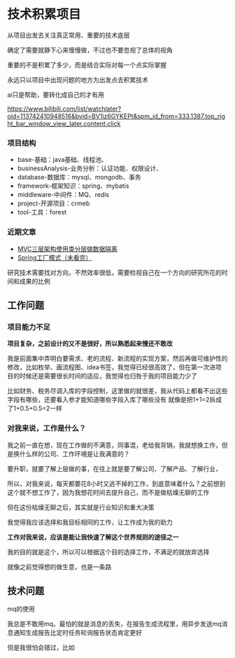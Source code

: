# 技术积累项目

从项目出发去关注真正常用、重要的技术底层

确定了需要就静下心来慢慢做，不过也不要忽视了总体的视角

重要的不是积累了多少，而是结合实际对每一个点实际掌握

永远只以项目中出现问题的地方为出发点去积累技术

ai只是帮助，要转化成自己的才有用



https://www.bilibili.com/list/watchlater?oid=113742410948516&bvid=BV1iz6GYKEPt&spm_id_from=333.1387.top_right_bar_window_view_later.content.click

### 项目结构
- base-基础：java基础、线程池、
- businessAnalysis-业务分析：认证功能、权限设计、
- database-数据库：mysql、mongodb、事务
- framework-框架知识：spring、mybatis
- middleware-中间件：MQ、redis
- project-开源项目：crmeb
- tool-工具：forest

### 近期文章
- [MVC三层架构使用类分层做数据隔离](src/main/java/com/huyuhui/leanproduct/framework/own/mvcClass/readMe.md)
- [Spring工厂模式（未看完）](src/main/java/com/huyuhui/leanproduct/framework/out/spring/readME.md)


研究技术需要找对方向，不然效率很低，需要检视自己在一个方向的研究所花的时间和成果的比例

## 工作问题
### 项目能力不足
**项目复杂，之前设计的又不是很好，所以熟悉起来慢还不敢改**

我是前面集中弄明白要需求、老的流程、新流程的实现方案，然后再做可维护性的修改，比如枚举、画流程图、idea书签，我觉得已经很高效了，但在第一次进项目的时候还是需要很长时间的适应，我觉得也归咎于我的项目能力少了

比如财务、税务尽调入库的字段控制，这里做的就很差，我从代码上都看不出这些字段有哪些，还要看入参才能知道哪些字段入库了哪些没有
就像是把1+1=2拆成了1+0.5+0.5=2一样

### 对我来说，工作是什么？
我之前一直在想，现在工作做的不满意，同事混，老给我背锅，我就想换工作，但是换什么样的公司、工作环境是让我满意的？

要升职，就要了解上层做的事，在往上就是要了解公司、了解产品、了解行业，

所以，对我来说，每天都要花8小时又逃不掉的工作，到底意味着什么？之前想到这个就不想工作了，因为我想花时间去提升自己，而不是做枯燥无聊的工作

但在这份枯燥无聊之后，其实就是行业知识和重大决策

我觉得我应该选择和我目标相同的工作，让工作成为我的助力

**工作对我来说，应该是能让我快速了解这个世界规则的途径之一**

我的目的就是这个，所以可以根据这个目的选择工作，不满足的就放弃选择

就像之前觉得想的做生意，也是一条路

## 技术问题
mq的使用

我总是不敢用mq，最怕的就是消息的丢失，在报告生成流程里，用异步发送mq消息通知生成报告比定时任务轮询报告状态肯定更好

但是我很怕会错过，比如